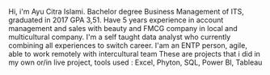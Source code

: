 Hi, i'm Ayu Citra Islami. Bachelor degree Business Management of ITS, graduated in 2017 GPA 3,51. Have 5 years experience in account management and sales with beauty and FMCG company in local and multicultural company. 
I'm a self taught data analyst who currently combining all experiences to switch career.
I'am an ENTP person, agile, able to work remotely with intercultural team
These are projects that i did in my own or/in live project, tools used : Excel, Phyton, SQL, Power BI, Tableau
